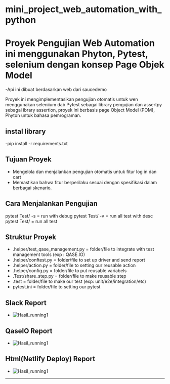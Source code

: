 # mini_project_web_automation_with_python

# Proyek Pengujian Web Automation ini menggunakan Phyton, Pytest, selenium dengan konsep Page Objek Model
-Api ini dibuat berdasarkan web dari saucedemo

Proyek ini mengimplementasikan pengujian otomatis untuk wen menggunakan seleniium dab Pytest sebagai library pengujian dan assertpy sebagai ibrary assertion, proyek ini berbasis page Object Model (POM), Phyton untuk bahasa pemrograman.

## instal library
-pip install -r requirements.txt 

## Tujuan Proyek
- Mengelola dan menjalankan pengujian otomatis untuk fitur log in dan cart 
- Memastikan bahwa fitur berperilaku sesuai dengan spesifikasi dalam berbagai skenario.

## Cara Menjalankan Pengujian
pytest Test/ -s     = run with debug
pytest Test/ -v     = run all test with desc
pytest  Test/       = run all test

## Struktur Proyek
- .helper/test_qase_management.py     = folder/file to integrate with test management tools (exp : QASE.IO)
- .helper/conftest.py            = folder/file to set up driver and send report
- .helper/action.py             = folder/file to setting our reusable action
- .helper/config.py         = folder/file to put reusable variabels
- .Test/share_step.py               = folder/file to make reusable step
- .test                           = folder/file to make our test (exp: unit/e2e/integration/etc)
- pytest.ini                      = folder/file to setting our pytest

 ## Slack Report
  - ![Hasil_running1](msedge_OalUSH1Bts.png)
    
  ## QaseIO Report
  - ![Hasil_running1](msedge_q4cJUb448u.png)

 ## Html(Netlify Deploy) Report
  - ![Hasil_running1](xEZRRy5zMH.png)

---
